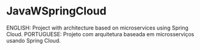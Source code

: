# JavaWSpringCloud
ENGLISH: Project with architecture based on microservices using Spring Cloud. PORTUGUESE: Projeto com arquitetura baseada em microsserviços usando Spring Cloud.
